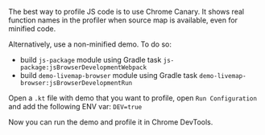 The best way to profile JS code is to use Chrome Canary. It shows real function names in the profiler when source map is available, even for minified code.

Alternatively, use a non-minified demo. To do so:
- build `js-package` module using Gradle task `js-package:jsBrowserDevelopmentWebpack`
- build `demo-livemap-browser` module using Gradle task `demo-livemap-browser:jsBrowserDevelopmentRun`

Open a `.kt` file with demo that you want to profile, open `Run Configuration` and add the following ENV var:
```DEV=true```

Now you can run the demo and profile it in Chrome DevTools.